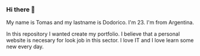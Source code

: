 ### Hi there 👋

My name is Tomas and my lastname is Dodorico. I'm 23. I'm from Argentina.

In this repository I wanted create my portfolio. I believe that a personal website is necesary for look job in this sector. I love IT and I love learn some new every day.

<!--
**tomidodorico/tomidodorico** is a ✨ _special_ ✨ repository because its `README.md` (this file) appears on your GitHub profile.

Here are some ideas to get you started:

- 🔭 I’m currently working on ...
- 🌱 I’m currently learning ...
- 👯 I’m looking to collaborate on ...
- 🤔 I’m looking for help with ...
- 💬 Ask me about ...
- 📫 How to reach me: ...
- 😄 Pronouns: ...
- ⚡ Fun fact: ...
-->
